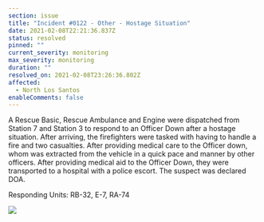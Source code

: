 ```yaml
---
section: issue
title: "Incident #0122 - Other - Hostage Situation"
date: 2021-02-08T22:21:36.837Z
status: resolved
pinned: ""
current_severity: monitoring
max_severity: monitoring
duration: ""
resolved_on: 2021-02-08T23:26:36.802Z
affected:
  - North Los Santos
enableComments: false
---
```

A Rescue Basic, Rescue Ambulance and Engine were dispatched from Station 7 and Station 3 to respond to an Officer Down after a hostage situation. After arriving, the firefighters were tasked with having to handle a fire and two casualties. After providing medical care to the Officer down, whom was extracted from the vehicle in a quick pace and manner by other officers. After providing medical aid to the Officer Down, they were transported to a hospital with a police escort. The suspect was declared DOA.

Responding Units: RB-32, E-7, RA-74

![](https://i.imgur.com/E6EJjuF.jpg)
